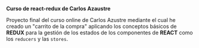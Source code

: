 **Curso de react-redux de Carlos Azaustre**

Proyecto final del curso online de Carlos Azustre mediante el cual he creado un "carrito de la compra" aplicando los conceptos básicos de **REDUX** para la gestión de los estados de los componentes de **REACT** como los ```reducers``` y las ```stores```.
